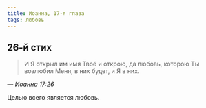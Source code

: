 ```yaml
---
title: Иоанна, 17-я глава
tags: любовь
---
```


## 26-й стих

> И Я открыл им имя Твоё и открою, да любовь, которою Ты возлюбил Меня, в них будет, и Я в них.

— <cite>Иоанна&nbsp;17:26</cite>

Целью всего является любовь.

